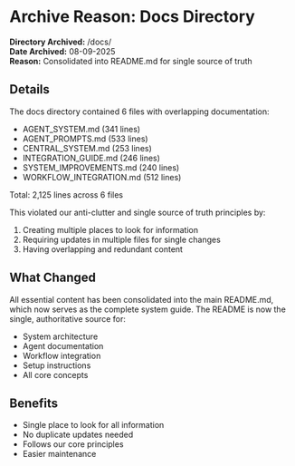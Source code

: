# Archive Reason: Docs Directory

**Directory Archived:** /docs/  
**Date Archived:** 08-09-2025  
**Reason:** Consolidated into README.md for single source of truth  

## Details
The docs directory contained 6 files with overlapping documentation:
- AGENT_SYSTEM.md (341 lines)
- AGENT_PROMPTS.md (533 lines)
- CENTRAL_SYSTEM.md (253 lines)
- INTEGRATION_GUIDE.md (246 lines)
- SYSTEM_IMPROVEMENTS.md (240 lines)
- WORKFLOW_INTEGRATION.md (512 lines)

Total: 2,125 lines across 6 files

This violated our anti-clutter and single source of truth principles by:
1. Creating multiple places to look for information
2. Requiring updates in multiple files for single changes
3. Having overlapping and redundant content

## What Changed
All essential content has been consolidated into the main README.md, which now serves as the complete system guide. The README is now the single, authoritative source for:
- System architecture
- Agent documentation
- Workflow integration
- Setup instructions
- All core concepts

## Benefits
- Single place to look for all information
- No duplicate updates needed
- Follows our core principles
- Easier maintenance